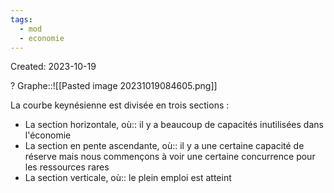 ```yaml
---
tags:
  - mod
  - economie
---
```

Created: 2023-10-19

?
Graphe::![[Pasted image 20231019084605.png]]

La courbe keynésienne est divisée en trois sections :
-   La section horizontale, où:: il y a beaucoup de capacités inutilisées dans l'économie
-   La section en pente ascendante, où:: il y a une certaine capacité de réserve mais nous commençons à voir une certaine concurrence pour les ressources rares
-   La section verticale, où:: le plein emploi est atteint